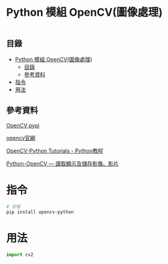 # Python 模組 OpenCV(圖像處理)

```
```

## 目錄

- [Python 模組 OpenCV(圖像處理)](#python-模組-opencv圖像處理)
	- [目錄](#目錄)
	- [參考資料](#參考資料)
- [指令](#指令)
- [用法](#用法)

## 參考資料

[OpenCV pypi](https://pypi.org/project/opencv-python/)

[opencv官網](https://docs.opencv.org/4.x/index.html)

[OpenCV-Python Tutorials - Python教程](https://docs.opencv.org/4.x/d6/d00/tutorial_py_root.html)

[Python-OpenCV — 讀取顯示及儲存影像、影片](https://medium.com/ching-i/python-opencv-%E8%AE%80%E5%8F%96%E9%A1%AF%E7%A4%BA%E5%8F%8A%E5%84%B2%E5%AD%98%E5%BD%B1%E5%83%8F-%E5%BD%B1%E7%89%87-ee3701c454da)

# 指令

```bash
# 安裝
pip install opencv-python
```

# 用法

```Python
import cv2
```
